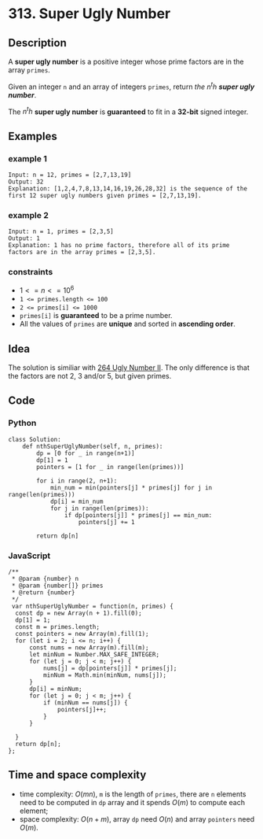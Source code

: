 # 313. Super Ugly Number

## Description
A **super ugly number** is a positive integer whose prime factors are in the array `primes`.

Given an integer `n` and an array of integers `primes`, return *the* $n^th$ ***super ugly number***.

The $n^th$ **super ugly number** is **guaranteed** to fit in a **32-bit** signed integer.

## Examples
### example 1
```
Input: n = 12, primes = [2,7,13,19]
Output: 32
Explanation: [1,2,4,7,8,13,14,16,19,26,28,32] is the sequence of the first 12 super ugly numbers given primes = [2,7,13,19].
```

### example 2
```
Input: n = 1, primes = [2,3,5]
Output: 1
Explanation: 1 has no prime factors, therefore all of its prime factors are in the array primes = [2,3,5].
```

### constraints
- $1 <= n <= 10^6$
- `1 <= primes.length <= 100`
- `2 <= primes[i] <= 1000`
- `primes[i]` is **guaranteed** to be a prime number.
- All the values of `primes` are **unique** and sorted in **ascending order**.

## Idea
The solution is similiar with [264 Ugly Number II](./../264/264_EN.md). The only difference is that the factors are not 2, 3 and/or 5, but given primes.

## Code
### Python
```
class Solution:
    def nthSuperUglyNumber(self, n, primes):
        dp = [0 for _ in range(n+1)]
        dp[1] = 1
        pointers = [1 for _ in range(len(primes))]

        for i in range(2, n+1):
            min_num = min(pointers[j] * primes[j] for j in range(len(primes)))
            dp[i] = min_num
            for j in range(len(primes)):
                if dp[pointers[j]] * primes[j] == min_num:
                    pointers[j] += 1
        
        return dp[n]
```

### JavaScript
```
/**
 * @param {number} n
 * @param {number[]} primes
 * @return {number}
 */
 var nthSuperUglyNumber = function(n, primes) {
  const dp = new Array(n + 1).fill(0);
  dp[1] = 1;
  const m = primes.length;
  const pointers = new Array(m).fill(1);
  for (let i = 2; i <= n; i++) {
      const nums = new Array(m).fill(m);
      let minNum = Number.MAX_SAFE_INTEGER;
      for (let j = 0; j < m; j++) {
          nums[j] = dp[pointers[j]] * primes[j];
          minNum = Math.min(minNum, nums[j]);
      }
      dp[i] = minNum;
      for (let j = 0; j < m; j++) {
          if (minNum == nums[j]) {
              pointers[j]++;
          }
      }

  }
  return dp[n];
};
```

## Time and space complexity
- time complexity: $O(mn)$, `m` is the length of `primes`, there are `n` elements need to be computed in `dp` array and it spends $O(m)$ to compute each element;
- space complexity: $O(n + m)$, array `dp` need $O(n)$ and array `pointers` need $O(m)$.
